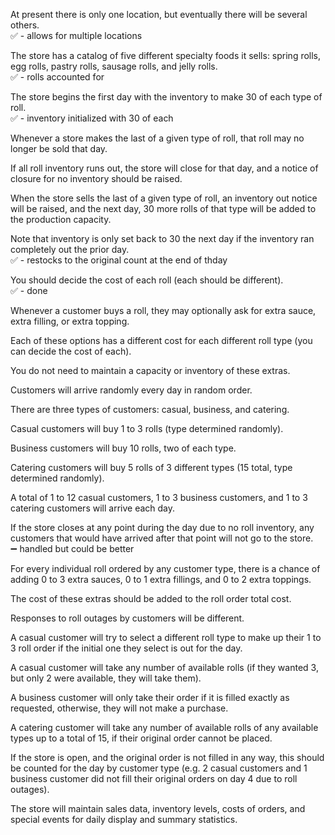 At present there is only one location, but eventually there will be several others.  
✅ - allows for multiple locations

The store has a catalog of five different specialty foods it sells: spring rolls, egg rolls, pastry rolls, sausage rolls, and jelly rolls.  
✅ - rolls accounted for

The store begins the first day with the inventory to make 30 of each type of roll.  
✅ - inventory initialized with 30 of each

Whenever a store makes the last of a given type of roll, that roll may no longer be sold that day.  

If all roll inventory runs out, the store will close for that day, and a notice of closure for no inventory should be raised.  

When the store sells the last of a given type of roll, an inventory out notice will be raised, and the next day, 30 more rolls of that type will be added to the production capacity.  

Note that inventory is only set back to 30 the next day if the inventory ran completely out the prior day.  
✅ - restocks to the original count at the end of thday

You should decide the cost of each roll (each should be different).  
✅ - done

Whenever a customer buys a roll, they may optionally ask for extra sauce, extra filling, or extra topping.

Each of these options has a different cost for each different roll type (you can decide the cost of each). 

You do not need to maintain a capacity or inventory of these extras.

Customers will arrive randomly every day in random order.

There are three types of customers: casual, business, and catering.

Casual customers will buy 1 to 3 rolls (type determined randomly).

Business customers will buy 10 rolls, two of each type. 

Catering customers will buy 5 rolls of 3 different types (15 total, type determined randomly).

A total of 1 to 12 casual customers, 1 to 3 business customers, and 1 to 3 catering customers will arrive each day.

If the store closes at any point during the day due to no roll inventory, any customers that would have arrived after that point will not go to the store.  
➖ handled but could be better

For every individual roll ordered by any customer type, there is a chance of adding 0 to 3 extra sauces, 0 to 1 extra fillings, and 0 to 2 extra toppings.

The cost of these extras should be added to the roll order total cost.

Responses to roll outages by customers will be different.  

A casual customer will try to select a different roll type to make up their 1 to 3 roll order if the initial one they select is out for the day.  

A casual customer will take any number of available rolls (if they wanted 3, but only 2 were available, they will take them).  

A business customer will only take their order if it is filled exactly as requested, otherwise, they will not make a purchase.  

A catering customer will take any number of available rolls of any available types up to a total of 15, if their original order cannot be placed.  

If the store is open, and the original order is not filled in any way, this should be counted for the day by customer type (e.g. 2 casual customers and 1 business customer did not fill their original orders on day 4 due to roll outages).

The store will maintain sales data, inventory levels, costs of orders, and special events for daily display and summary statistics.